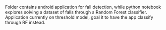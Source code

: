 Folder contains android application for fall detection, while python notebook explores solving a dataset of falls through a Random Forest classifier. Application currently on threshold model, goal it to have the app classify through RF instead.

